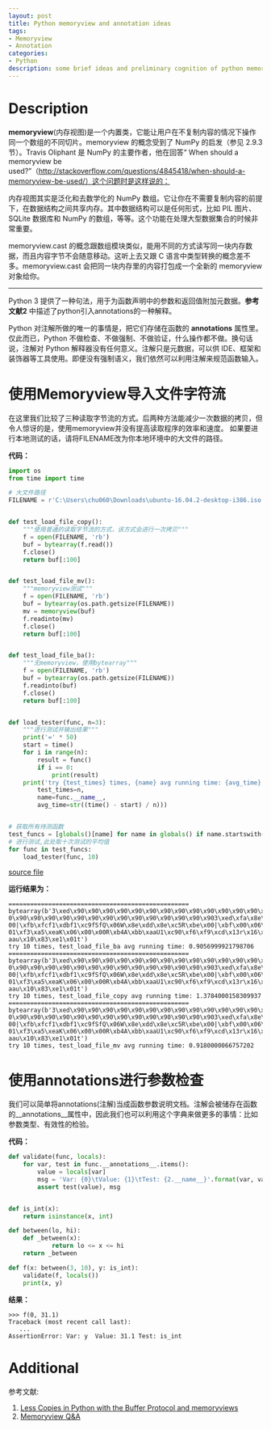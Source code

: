 ```yaml
---
layout: post
title: Python memoryview and annotation ideas
tags:
- Memoryview
- Annotation
categories:
- Python
description: some brief ideas and preliminary cognition of python memoryview and annotation.
---
```



# Description
**memoryview**(内存视图)是一个内置类，它能让用户在不复制内容的情况下操作同一个数组的不同切片。memoryview 的概念受到了 NumPy 的启发（参见 2.9.3 节）。Travis Oliphant 是 NumPy 的主要作者，他在回答“ When should a memoryview be used?”（http://stackoverflow.com/questions/4845418/when-should-a-memoryview-be-used/）这个问题时是这样说的：

内存视图其实是泛化和去数学化的 NumPy 数组。它让你在不需要复制内容的前提下，在数据结构之间共享内存。其中数据结构可以是任何形式，比如 PIL 图片、SQLite 数据库和 NumPy 的数组，等等。这个功能在处理大型数据集合的时候非常重要。

memoryview.cast 的概念跟数组模块类似，能用不同的方式读写同一块内存数据，而且内容字节不会随意移动。这听上去又跟 C 语言中类型转换的概念差不多。memoryview.cast 会把同一块内存里的内容打包成一个全新的 memoryview 对象给你。

****

Python 3 提供了一种句法，用于为函数声明中的参数和返回值附加元数据。**参考文献2** 中描述了python引入annotations的一种解释。

Python 对注解所做的唯一的事情是，把它们存储在函数的 __annotations__ 属性里。仅此而已，Python 不做检查、不做强制、不做验证，什么操作都不做。换句话说，注解对 Python 解释器没有任何意义。注解只是元数据，可以供 IDE、框架和装饰器等工具使用。即便没有强制语义，我们依然可以利用注解来规范函数输入。

# 使用Memoryview导入文件字符流
在这里我们比较了三种读取字节流的方式。后两种方法能减少一次数据的拷贝，但令人惊讶的是，使用memoryview并没有提高读取程序的效率和速度。
如果要进行本地测试的话，请将FILENAME改为你本地环境中的大文件的路径。

**代码：**
```python
import os
from time import time

# 大文件路径
FILENAME = r'C:\Users\chu060\Downloads\ubuntu-16.04.2-desktop-i386.iso'


def test_load_file_copy():
    """使用普通的读取字节流的方式，该方式会进行一次拷贝"""
    f = open(FILENAME, 'rb')
    buf = bytearray(f.read())
    f.close()
    return buf[:100]


def test_load_file_mv():
    """memoryview测试"""
    f = open(FILENAME, 'rb')
    buf = bytearray(os.path.getsize(FILENAME))
    mv = memoryview(buf)
    f.readinto(mv)
    f.close()
    return buf[:100]


def test_load_file_ba():
    """无memoryview，使用bytearray"""
    f = open(FILENAME, 'rb')
    buf = bytearray(os.path.getsize(FILENAME))
    f.readinto(buf)
    f.close()
    return buf[:100]


def load_tester(func, n=3):
    """进行测试并输出结果"""
    print('=' * 50)
    start = time()
    for i in range(n):
        result = func()
        if i == 0:
            print(result)
    print('try {test_times} times, {name} avg running time: {avg_time}'.format(
        test_times=n,
        name=func.__name__,
        avg_time=str((time() - start) / n)))


# 获取所有待测函数
test_funcs = [globals()[name] for name in globals() if name.startswith('test')]
# 进行测试,此处取十次测试的平均值
for func in test_funcs:
    load_tester(func, 10)

```
[source file](https://github.com/Motor-taxi-master-rider/Python/tree/master/Script/load_file_with_memoryview.py)

**运行结果为：**
```
==================================================
bytearray(b'3\xed\x90\x90\x90\x90\x90\x90\x90\x90\x90\x90\x90\x90\x90\x90\x90\x9
0\x90\x90\x90\x90\x90\x90\x90\x90\x90\x90\x90\x90\x90\x903\xed\xfa\x8e\xd5\xbc\x
00|\xfb\xfcf1\xdbf1\xc9fSfQ\x06W\x8e\xdd\x8e\xc5R\xbe\x00|\xbf\x00\x06\xb9\x00\x
01\xf3\xa5\xeaK\x06\x00\x00R\xb4A\xbb\xaaU1\xc90\xf6\xf9\xcd\x13r\x16\x81\xfbU\x
aau\x10\x83\xe1\x01t')
try 10 times, test_load_file_ba avg running time: 0.9056999921798706
==================================================
bytearray(b'3\xed\x90\x90\x90\x90\x90\x90\x90\x90\x90\x90\x90\x90\x90\x90\x90\x9
0\x90\x90\x90\x90\x90\x90\x90\x90\x90\x90\x90\x90\x90\x903\xed\xfa\x8e\xd5\xbc\x
00|\xfb\xfcf1\xdbf1\xc9fSfQ\x06W\x8e\xdd\x8e\xc5R\xbe\x00|\xbf\x00\x06\xb9\x00\x
01\xf3\xa5\xeaK\x06\x00\x00R\xb4A\xbb\xaaU1\xc90\xf6\xf9\xcd\x13r\x16\x81\xfbU\x
aau\x10\x83\xe1\x01t')
try 10 times, test_load_file_copy avg running time: 1.3784000158309937
==================================================
bytearray(b'3\xed\x90\x90\x90\x90\x90\x90\x90\x90\x90\x90\x90\x90\x90\x90\x90\x9
0\x90\x90\x90\x90\x90\x90\x90\x90\x90\x90\x90\x90\x90\x903\xed\xfa\x8e\xd5\xbc\x
00|\xfb\xfcf1\xdbf1\xc9fSfQ\x06W\x8e\xdd\x8e\xc5R\xbe\x00|\xbf\x00\x06\xb9\x00\x
01\xf3\xa5\xeaK\x06\x00\x00R\xb4A\xbb\xaaU1\xc90\xf6\xf9\xcd\x13r\x16\x81\xfbU\x
aau\x10\x83\xe1\x01t')
try 10 times, test_load_file_mv avg running time: 0.9180000066757202
```

# 使用annotations进行参数检查
我们可以简单将annotations(注解)当成函数参数说明文档。注解会被储存在函数的__annotations__属性中，因此我们也可以利用这个字典来做更多的事情：比如参数类型、有效性的检验。

**代码：**
```python
def validate(func, locals):
    for var, test in func.__annotations__.items():
        value = locals[var]
        msg = 'Var: {0}\tValue: {1}\tTest: {2.__name__}'.format(var, value, test)
        assert test(value), msg


def is_int(x):
    return isinstance(x, int)

def between(lo, hi):
    def _between(x):
            return lo <= x <= hi
    return _between

def f(x: between(3, 10), y: is_int):
    validate(f, locals())
    print(x, y)
```

**结果：**
```
>>> f(0, 31.1)
Traceback (most recent call last):
   ...
AssertionError: Var: y  Value: 31.1 Test: is_int
```

# Additional
参考文献:
1. [Less Copies in Python with the Buffer Protocol and memoryviews](http://eli.thegreenplace.net/2011/11/28/less-copies-in-python-with-the-buffer-protocol-and-memoryviews/)
2. [Memoryview Q&A](https://stackoverflow.com/questions/3038033/what-are-good-uses-for-python3s-function-annotations)
